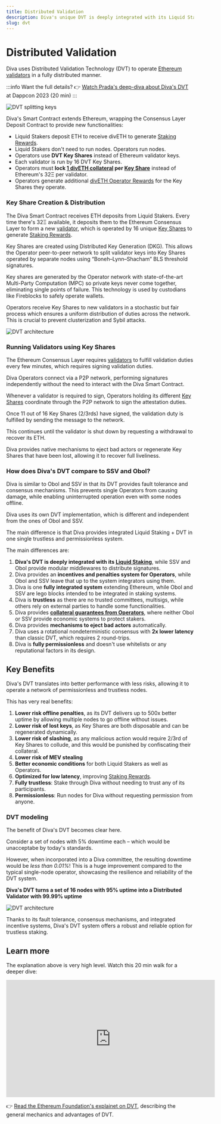 ```yaml
---
title: Distributed Validation
description: Diva's unique DVT is deeply integrated with its Liquid Staking, offering massive improvements in performance and resiliency
slug: dvt
---
```


# Distributed Validation

Diva uses Distributed Validation Technology (DVT) to operate [Ethereum validators](glossary#validator) in a fully distributed manner.

:::info Want the full details?
👉 [Watch Prada's deep-diva about Diva's DVT](https://www.youtube.com/live/jtYCkV1LjiU?si=r7EgTIi9Pu4ab3p1&t=4745) at Dappcon 2023 (20 min)
:::

![DVT splitting keys](img/dvt-1.png)

Diva's Smart Contract extends Ethereum, wrapping the Consensus Layer Deposit Contract to provide new functionalities:

- Liquid Stakers deposit ETH to receive divETH to generate [Staking Rewards](staking-rewards).
- Liquid Stakers don't need to run nodes. Operators run nodes.
- Operators use **DVT Key Shares** instead of Ethereum validator keys.
- Each validator is run by 16 DVT Key Shares.
- Operators must **lock [1 divETH collateral](glossary#collateral) per [Key Share](glossary#key-share)** instead of Ethereum's 32Ξ per validator.
- Operators generate additional [divETH Operator Rewards](economics) for the Key Shares they operate.



### Key Share Creation & Distribution

The Diva Smart Contract receives ETH deposits from Liquid Stakers. Every time there's 32Ξ available, it deposits them to the Ethereum Consensus Layer to form a new [validator](glossary#validator), which is operated by 16 unique [Key Shares](glossary#key-share) to generate [Staking Rewards](staking-rewards).

Key Shares are created using Distributed Key Generation (DKG). This allows the Operator peer-to-peer network to split validator keys into Key Shares operated by separate nodes using “Boneh–Lynn–Shacham” BLS threshold signatures.

Key shares are generated by the Operator network with state-of-the-art Multi-Party Computation (MPC) so private keys never come together, eliminating single points of failure. This technology is used by custodians like Fireblocks to safely operate wallets.

Operators receive Key Shares to new validators in a stochastic but fair process which ensures a uniform distribution of duties across the network. This is crucial to prevent clusterization and Sybil attacks.

<div style={{textAlign: 'center'}}>

![DVT architecture](img/dvt-2.png)
</div>


### Running Validators using Key Shares

The Ethereum Consensus Layer requires [validators](glossary#validator) to fulfill validation duties every few minutes, which requires signing validation duties.

Diva Operators connect via a P2P network, performing signatures independently without the need to interact with the Diva Smart Contract.

Whenever a validator is required to sign, Operators holding its different [Key Shares](glossary#key-share) coordinate through the P2P network to sign the attestation duties.

Once 11 out of 16 Key Shares (2/3rds) have signed, the validation duty is fulfilled by sending the message to the network.

This continues until the validator is shut down by requesting a withdrawal to recover its ETH.

Diva provides native mechanisms to eject bad actors or regenerate Key Shares that have been lost, allowing it to recover full liveliness.

### How does Diva's DVT compare to SSV and Obol?

Diva is similar to Obol and SSV in that its DVT provides fault tolerance and consensus mechanisms. This prevents single Operators from causing damage, while enabling uninterrupted operation even with some nodes offline.

Diva uses its own DVT implementation, which is different and independent from the ones of Obol and SSV.

The main difference is that Diva provides integrated Liquid Staking + DVT in one single trustless and permissionless system.

The main differences are:

1. **Diva's DVT is deeply integrated with its [Liquid Staking](lst)**, while SSV and Obol provide modular middlewares to distribute signatures.
2. Diva provides an **incentives and penalties system for Operators**, while Obol and SSV leave that up to the system integrators using them.
3. Diva is one **fully integrated system** extending Ethereum, while Obol and SSV are lego blocks intended to be integrated in staking systems.
4. Diva is **trustless** as there are no trusted committees, multisigs, while others rely on external parties to handle some functionalities.
5. Diva provides **[collateral guarantees from Operators](glossary#collateral)**, where neither Obol or SSV provide economic systems to protect stakers.
6. Diva provides **mechanisms to eject bad actors** automatically.
7. Diva uses a rotational nondeterministic consensus with **2x lower latency** than classic DVT, which requires 2 round-trips.
8. Diva is **fully permissionless** and doesn't use whitelists or any reputational factors in its design.


## Key Benefits

Diva's DVT translates into better performance with less risks, allowing it to operate a network of permissionless and trustless nodes.

This has very real benefits:

1. **Lower risk offline penalties**, as its DVT delivers up to 500x better uptime by allowing multiple nodes to go offline without issues.
2. **Lower risk of lost keys**, as Key Shares are both disposable and can be regenerated dynamically.
3. **Lower risk of slashing**, as any malicious action would require 2/3rd of Key Shares to collude, and this would be punished by confiscating their collateral.
4. **Lower risk of MEV stealing**
5. **Better economic conditions** for both Liquid Stakers as well as Operators.
6. **Optimized for low latency**, improving [Staking Rewards](staking-rewards).
6. **Fully trustless**: Stake through Diva without needing to trust any of its participants.
7. **Permissionless**: Run nodes for Diva without requesting permission from anyone.

### DVT modeling

The benefit of Diva's DVT becomes clear here. 

Consider a set of nodes with 5% downtime each – which would be unacceptabe by today's standards.

However, when incorporated into a Diva committee, the resulting downtime would be *less than 0.01%*! This is a huge improvement compared to the typical single-node operator, showcasing the resilience and reliability of the DVT system.

**Diva's DVT turns a set of 16 nodes with 95% uptime into a Distributed Validator with 99.99% uptime**

![DVT architecture](img/dvt-uptime-improvement.png)

Thanks to its fault tolerance, consensus mechanisms, and integrated incentive systems, Diva's DVT system offers a robust and reliable option for trustless staking.

## Learn more

The explanation above is very high level. Watch this 20 min walk for a deeper dive:

<iframe width="560" height="315" src="https://www.youtube.com/embed/jtYCkV1LjiU?si=r7EgTIi9Pu4ab3p1&amp;start=4745" title="YouTube video player" frameborder="0" allow="accelerometer; autoplay; clipboard-write; encrypted-media; gyroscope; picture-in-picture; web-share" allowfullscreen></iframe>

👉 [Read the Ethereum Foundation's explainet on DVT](https://ethereum.org/en/staking/dvt/), describing the general mechanics and advantages of DVT.
